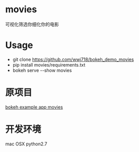 # movies
可视化筛选你细化你的电影

# Usage
*  git clone  https://github.com/wwj718/bokeh_demo_movies
*  pip install movies/requirements.txt
*  bokeh serve --show movies

# 原项目
[bokeh example app movies](https://github.com/bokeh/bokeh/tree/0.11.1/examples/app/movies)

# 开发环境
mac OSX python2.7

